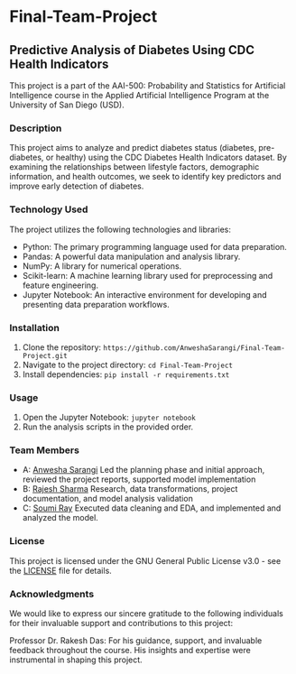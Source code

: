 # Final-Team-Project
## Predictive Analysis of Diabetes Using CDC Health Indicators
 This project is a part of the AAI-500: Probability and Statistics for Artificial Intelligence course in the Applied Artificial Intelligence Program at the University of San Diego (USD).

### Description
 This project aims to analyze and predict diabetes status (diabetes, pre-diabetes, or healthy) using the CDC Diabetes Health Indicators dataset. By examining the relationships between lifestyle factors, demographic information, and health outcomes, we seek to identify key predictors and improve early detection of diabetes.

### Technology Used
The project utilizes the following technologies and libraries:
 - Python: The primary programming language used for data preparation.
 - Pandas: A powerful data manipulation and analysis library.
 - NumPy: A library for numerical operations.
 - Scikit-learn: A machine learning library used for preprocessing and feature engineering.
 - Jupyter Notebook: An interactive environment for developing and presenting data preparation workflows.

### Installation 
 1. Clone the repository: `https://github.com/AnweshaSarangi/Final-Team-Project.git`
 2. Navigate to the project directory: `cd Final-Team-Project`
 3. Install dependencies: `pip install -r requirements.txt`

### Usage
 1. Open the Jupyter Notebook: `jupyter notebook`
 2. Run the analysis scripts in the provided order.

### Team Members
- A: [Anwesha Sarangi](https://github.com/AnweshaSarangi)
Led the planning phase and initial approach, reviewed the project reports, supported model implementation
- B: [Rajesh Sharma](https://github.com/Rajesh-Sharma-git)
Research, data transformations, project documentation, and model analysis validation
- C: [Soumi Ray](https://github.com/DrSoumiz)
Executed data cleaning and EDA, and implemented and analyzed the model.

### License
This project is licensed under the GNU General Public License v3.0 - see the [LICENSE](LICENSE) file for details.

### Acknowledgments
We would like to express our sincere gratitude to the following individuals for their invaluable support and contributions to this project:

Professor Dr. Rakesh Das: For his guidance, support, and invaluable feedback throughout the course. His insights and expertise were instrumental in shaping this project.
